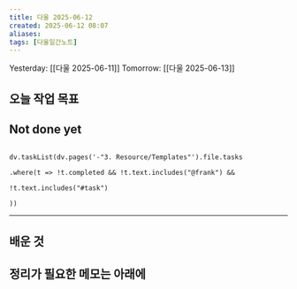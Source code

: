 ```yaml
---
title: 다울 2025-06-12
created: 2025-06-12 08:07
aliases: 
tags: [다울일간노트]
---
```



Yesterday: [[다울 2025-06-11]] 
Tomorrow: [[다울 2025-06-13]] 




## 오늘 작업 목표





## Not done yet

```dataviewjs

dv.taskList(dv.pages('-"3. Resource/Templates"').file.tasks

.where(t => !t.completed && !t.text.includes("@frank") &&

!t.text.includes("#task")

))

```

---

## 배운 것




## 정리가 필요한 메모는 아래에



